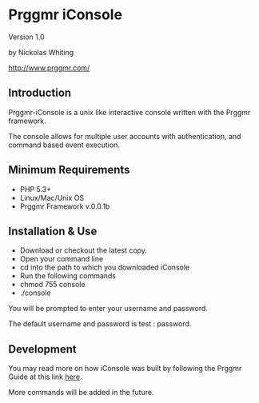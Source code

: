 # Prggmr iConsole #

Version 1.0

by Nickolas Whiting

<http://www.prggmr.com/>

## Introduction ##

Prggmr-iConsole is a unix like interactive console written with the Prggmr framework.

The console allows for multiple user accounts with authentication, and command based event execution.

## Minimum Requirements ##

- PHP 5.3+
- Linux/Mac/Unix OS
- Prggmr Framework v.0.0.1b

## Installation &amp; Use ##

- Download or checkout the latest copy.
- Open your command line
- cd into the path to which you downloaded iConsole
- Run the following commands
- chmod 755 console
- ./console

You will be prompted to enter your username and password.

The default username and password is test : password.

## Development ##

You may read more on how iConsole was built by following the Prggmr Guide at this link [here](http://www.prggmr.com/interactive_console).

More commands will be added in the future.